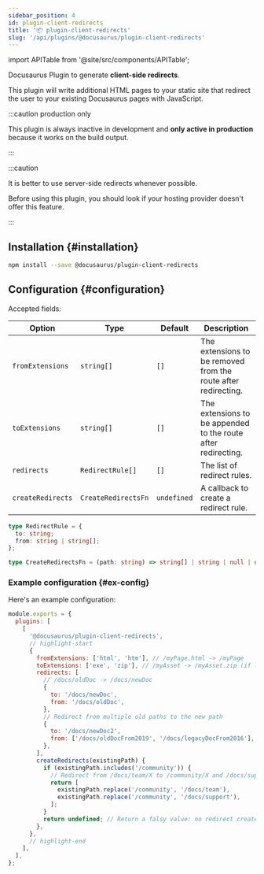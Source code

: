 ```yaml
---
sidebar_position: 4
id: plugin-client-redirects
title: '📦 plugin-client-redirects'
slug: '/api/plugins/@docusaurus/plugin-client-redirects'
---
```


import APITable from '@site/src/components/APITable';

Docusaurus Plugin to generate **client-side redirects**.

This plugin will write additional HTML pages to your static site that redirect the user to your existing Docusaurus pages with JavaScript.

:::caution production only

This plugin is always inactive in development and **only active in production** because it works on the build output.

:::

:::caution

It is better to use server-side redirects whenever possible.

Before using this plugin, you should look if your hosting provider doesn't offer this feature.

:::

## Installation {#installation}

```bash npm2yarn
npm install --save @docusaurus/plugin-client-redirects
```

## Configuration {#configuration}

Accepted fields:

<APITable>

| Option | Type | Default | Description |
| --- | --- | --- | --- |
| `fromExtensions` | `string[]` | `[]` | The extensions to be removed from the route after redirecting. |
| `toExtensions` | `string[]` | `[]` | The extensions to be appended to the route after redirecting. |
| `redirects` | `RedirectRule[]` | `[]` | The list of redirect rules. |
| `createRedirects` | `CreateRedirectsFn` | `undefined` | A callback to create a redirect rule. |

</APITable>

```ts
type RedirectRule = {
  to: string;
  from: string | string[];
};

type CreateRedirectsFn = (path: string) => string[] | string | null | undefined;
```

### Example configuration {#ex-config}

Here's an example configuration:

```js title="docusaurus.config.js"
module.exports = {
  plugins: [
    [
      '@docusaurus/plugin-client-redirects',
      // highlight-start
      {
        fromExtensions: ['html', 'htm'], // /myPage.html -> /myPage
        toExtensions: ['exe', 'zip'], // /myAsset -> /myAsset.zip (if latter exists)
        redirects: [
          // /docs/oldDoc -> /docs/newDoc
          {
            to: '/docs/newDoc',
            from: '/docs/oldDoc',
          },
          // Redirect from multiple old paths to the new path
          {
            to: '/docs/newDoc2',
            from: ['/docs/oldDocFrom2019', '/docs/legacyDocFrom2016'],
          },
        ],
        createRedirects(existingPath) {
          if (existingPath.includes('/community')) {
            // Redirect from /docs/team/X to /community/X and /docs/support/X to /community/X
            return [
              existingPath.replace('/community', '/docs/team'),
              existingPath.replace('/community', '/docs/support'),
            ];
          }
          return undefined; // Return a falsy value: no redirect created
        },
      },
      // highlight-end
    ],
  ],
};
```
